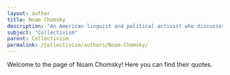 ```yaml
---
layout: author
title: Noam Chomsky
description: "An American linguist and political activist who discusses the importance of collective action in resisting authoritarianism and advocating for social justice."
subject: "Collectivism"
parent: Collectivism
permalink: /Collectivism/authors/Noam-Chomsky/
---
```


Welcome to the page of Noam Chomsky! Here you can find their quotes.
